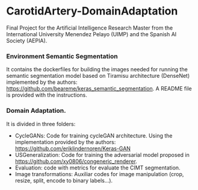 # CarotidArtery-DomainAdaptation
Final Project for the Artificial Intelligence Research Master from the International University Menendez Pelayo (UIMP) and the Spanish AI Society (AEPIA).

### Environment Semantic Segmentation

It contains the dockerfiles for building the images needed for running the semantic segmentation model based on Tiramisu architecture (DenseNet) implemented by the authors: https://github.com/beareme/keras_semantic_segmentation. A README file is provided with the instructions.

### Domain Adaptation.
It is divided in three folders:
- CycleGANs: Code for training cycleGAN architecture. Using the implementation provided by the authors: https://github.com/eriklindernoren/Keras-GAN
- USGeneralization: Code for training the adversarial model proposed in https://github.com/xy0806/congeneric_renderer.
- Evaluation: code with metrics for evaluate the CIMT segmentation.
- Image transformations: Auxiliar codes for image manipulation (crop, resize, split, encode to binary labels...).
